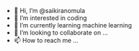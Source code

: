 - 👋 Hi, I’m @saikiranomula
- 👀 I’m interested in coding
- 🌱 I’m currently learning machine learning
- 💞️ I’m looking to collaborate on ...
- 📫 How to reach me ...

<!---
saikiranomula/saikiranomula is a ✨ special ✨ repository because its `README.md` (this file) appears on your GitHub profile.
You can click the Preview link to take a look at your changes.
--->
